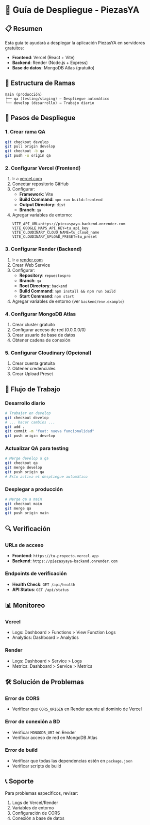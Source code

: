 # 🚀 Guía de Despliegue - PiezasYA

## 📋 Resumen
Esta guía te ayudará a desplegar la aplicación PiezasYA en servidores gratuitos:
- **Frontend**: Vercel (React + Vite)
- **Backend**: Render (Node.js + Express)
- **Base de datos**: MongoDB Atlas (gratuito)

## 🎯 Estructura de Ramas
```
main (producción)
├── qa (testing/staging) ← Despliegue automático
└── develop (desarrollo) ← Trabajo diario
```

## 📝 Pasos de Despliegue

### 1. Crear rama QA
```bash
git checkout develop
git pull origin develop
git checkout -b qa
git push -u origin qa
```

### 2. Configurar Vercel (Frontend)
1. Ir a [vercel.com](https://vercel.com)
2. Conectar repositorio GitHub
3. Configurar:
   - **Framework**: Vite
   - **Build Command**: `npm run build:frontend`
   - **Output Directory**: `dist`
   - **Branch**: `qa`
4. Agregar variables de entorno:
   ```
   VITE_API_URL=https://piezasyaya-backend.onrender.com
   VITE_GOOGLE_MAPS_API_KEY=tu_api_key
   VITE_CLOUDINARY_CLOUD_NAME=tu_cloud_name
   VITE_CLOUDINARY_UPLOAD_PRESET=tu_preset
   ```

### 3. Configurar Render (Backend)
1. Ir a [render.com](https://render.com)
2. Crear Web Service
3. Configurar:
   - **Repository**: `repuestospro`
   - **Branch**: `qa`
   - **Root Directory**: `backend`
   - **Build Command**: `npm install && npm run build`
   - **Start Command**: `npm start`
4. Agregar variables de entorno (ver `backend/env.example`)

### 4. Configurar MongoDB Atlas
1. Crear cluster gratuito
2. Configurar acceso de red (0.0.0.0/0)
3. Crear usuario de base de datos
4. Obtener cadena de conexión

### 5. Configurar Cloudinary (Opcional)
1. Crear cuenta gratuita
2. Obtener credenciales
3. Crear Upload Preset

## 🔄 Flujo de Trabajo

### Desarrollo diario
```bash
# Trabajar en develop
git checkout develop
# ... hacer cambios ...
git add .
git commit -m "feat: nueva funcionalidad"
git push origin develop
```

### Actualizar QA para testing
```bash
# Merge develop a qa
git checkout qa
git merge develop
git push origin qa
# Esto activa el despliegue automático
```

### Desplegar a producción
```bash
# Merge qa a main
git checkout main
git merge qa
git push origin main
```

## 🔍 Verificación

### URLs de acceso
- **Frontend**: `https://tu-proyecto.vercel.app`
- **Backend**: `https://piezasyaya-backend.onrender.com`

### Endpoints de verificación
- **Health Check**: `GET /api/health`
- **API Status**: `GET /api/status`

## 📊 Monitoreo

### Vercel
- Logs: Dashboard > Functions > View Function Logs
- Analytics: Dashboard > Analytics

### Render
- Logs: Dashboard > Service > Logs
- Metrics: Dashboard > Service > Metrics

## 🛠️ Solución de Problemas

### Error de CORS
- Verificar que `CORS_ORIGIN` en Render apunte al dominio de Vercel

### Error de conexión a BD
- Verificar `MONGODB_URI` en Render
- Verificar acceso de red en MongoDB Atlas

### Error de build
- Verificar que todas las dependencias estén en `package.json`
- Verificar scripts de build

## 📞 Soporte
Para problemas específicos, revisar:
1. Logs de Vercel/Render
2. Variables de entorno
3. Configuración de CORS
4. Conexión a base de datos
